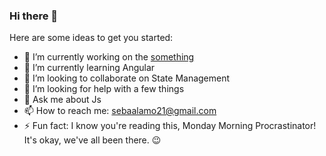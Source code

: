 ### Hi there 👋

Here are some ideas to get you started:

- 🔭 I’m currently working on the [something](https://github.com/Sebaa-al/repl)
- 🌱 I’m currently learning Angular
- 👯 I’m looking to collaborate on State Management
- 🤔 I’m looking for help with a few things
- 💬 Ask me about Js
- 📫 How to reach me: sebaalamo21@gmail.com
- ⚡ Fun fact: I know you're reading this, Monday Morning Procrastinator! It's okay, we've all been there. 😉


